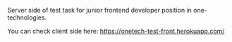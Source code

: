 Server side of test task for junior frontend developer position in one-technologies.

You can check client side here: https://onetech-test-front.herokuapp.com/
